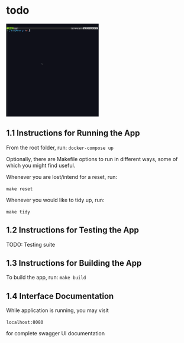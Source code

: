 # todo

<img src="/demo.gif" width="250" height="250"/>

## 1.1 Instructions for Running the App

From the root folder, run:
```docker-compose up```

Optionally, there are Makefile options to run in different ways, some of which you might find useful.

Whenever you are lost/intend for a reset, run:

```make reset```

Whenever you would like to tidy up, run:

```make tidy```

## 1.2 Instructions for Testing the App

TODO: Testing suite

## 1.3 Instructions for Building the App

To build the app, run:
```make build```

## 1.4 Interface Documentation

While application is running, you may visit

```localhost:8080```

for complete swagger UI documentation
